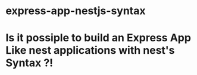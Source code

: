 # express-app-nestjs-syntax

<h1>Is it possiple to build an Express App Like nest applications with nest's <b>Syntax</b> ?!</h1>
